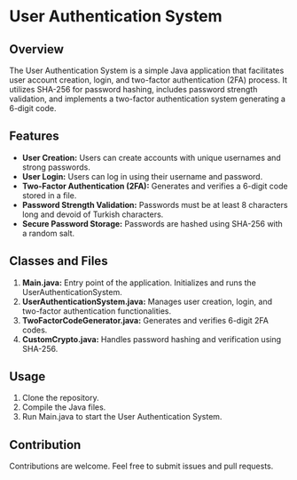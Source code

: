 # User Authentication System

## Overview
The User Authentication System is a simple Java application that facilitates user account creation, login, and two-factor authentication (2FA) process. It utilizes SHA-256 for password hashing, includes password strength validation, and implements a two-factor authentication system generating a 6-digit code.

## Features
- **User Creation:** Users can create accounts with unique usernames and strong passwords.
- **User Login:** Users can log in using their username and password.
- **Two-Factor Authentication (2FA):** Generates and verifies a 6-digit code stored in a file.
- **Password Strength Validation:** Passwords must be at least 8 characters long and devoid of Turkish characters.
- **Secure Password Storage:** Passwords are hashed using SHA-256 with a random salt.

## Classes and Files

1. **Main.java:** Entry point of the application. Initializes and runs the UserAuthenticationSystem.
2. **UserAuthenticationSystem.java:** Manages user creation, login, and two-factor authentication functionalities.
3. **TwoFactorCodeGenerator.java:** Generates and verifies 6-digit 2FA codes.
4. **CustomCrypto.java:** Handles password hashing and verification using SHA-256.

## Usage
1. Clone the repository.
2. Compile the Java files.
3. Run Main.java to start the User Authentication System.

## Contribution
Contributions are welcome. Feel free to submit issues and pull requests.
